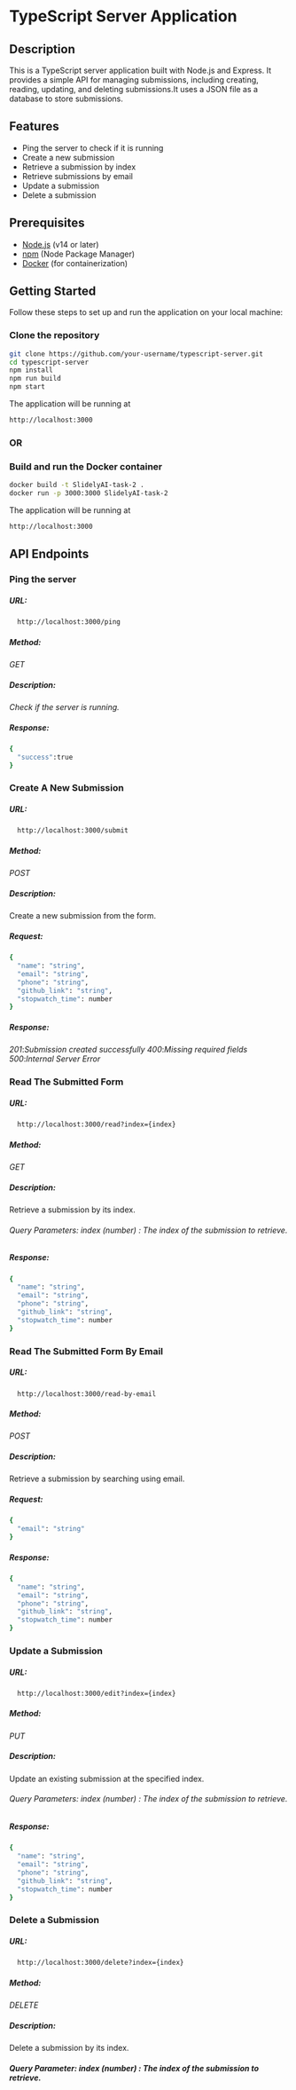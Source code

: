 # TypeScript Server Application

## Description
This is a TypeScript server application built with Node.js and Express. It provides a simple API for managing submissions, including creating, reading, updating, and deleting submissions.It uses a JSON file as a database to store submissions.

## Features

- Ping the server to check if it is running
- Create a new submission
- Retrieve a submission by index
- Retrieve submissions by email
- Update a submission
- Delete a submission

## Prerequisites

- [Node.js](https://nodejs.org/en/download/) (v14 or later)
- [npm](https://www.npmjs.com/get-npm) (Node Package Manager)
- [Docker](https://www.docker.com/get-started) (for containerization)

## Getting Started
Follow these steps to set up and run the application on your local machine:

### Clone the repository
```bash
git clone https://github.com/your-username/typescript-server.git
cd typescript-server
npm install
npm run build
npm start
```

The application will be running at 
```bash
http://localhost:3000
```
### OR

### Build and run the Docker container

```bash
docker build -t SlidelyAI-task-2 .
docker run -p 3000:3000 SlidelyAI-task-2
```

The application will be running at 
```bash
http://localhost:3000
```

## API Endpoints

### Ping the server
##### URL:  
```bash 
  http://localhost:3000/ping
```
##### Method:
*GET*
##### Description:
*Check if the server is running.*
##### Response:
```bash
{
  "success":true
}
```

### Create A New Submission
##### URL: 
```bash 
  http://localhost:3000/submit
```
##### Method:
*POST*
##### Description:
Create a new submission from the form.
##### Request:
```bash
{
  "name": "string",
  "email": "string",
  "phone": "string",
  "github_link": "string",
  "stopwatch_time": number
}
```
##### Response:
*201*:*Submission created successfully*
*400*:*Missing required fields*
*500*:*Internal Server Error*


### Read The Submitted Form
##### URL:
```bash 
  http://localhost:3000/read?index={index}
```
##### Method:
*GET*
##### Description:
Retrieve a submission by its index.
###### Query Parameters: *index* (number) : The index of the submission to retrieve.
##### Response:
```bash
{
  "name": "string",
  "email": "string",
  "phone": "string",
  "github_link": "string",
  "stopwatch_time": number
}
```


### Read The Submitted Form By Email
##### URL:
```bash 
  http://localhost:3000/read-by-email
```
##### Method:
*POST*
##### Description:
Retrieve a submission by searching using email.
##### Request:
```bash
{
  "email": "string"
}
```
##### Response:
```bash
{
  "name": "string",
  "email": "string",
  "phone": "string",
  "github_link": "string",
  "stopwatch_time": number
}
```


### Update a Submission
##### URL:
```bash 
  http://localhost:3000/edit?index={index}
```
##### Method:
*PUT*
##### Description:
Update an existing submission at the specified index.
###### Query Parameters: *index* (number) : The index of the submission to retrieve.
##### Response:
```bash
{
  "name": "string",
  "email": "string",
  "phone": "string",
  "github_link": "string",
  "stopwatch_time": number
}
```


### Delete a Submission
##### URL:
```bash 
  http://localhost:3000/delete?index={index}
```
##### Method:
*DELETE*
##### Description:
Delete a submission by its index.
##### Query Parameter: *index* (number) : The index of the submission to retrieve.
